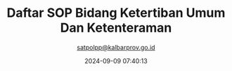 ---
author: satpolpp@kalbarprov.go.id
title: "Daftar SOP Bidang Ketertiban Umum Dan Ketenteraman"
date: 2024-09-09 07:40:13
section:
    daftar-sop-bidang-ketertiban-umum-dan-ketentraman:
    title: "Daftar Sop Bidang Ketertiban Umum dan Ketentrama"
    items: 
        - id: "sop-penjagaan-lokasi-kunjungan-kerja-pejabat-pemerintah-daerah"
          number: 85
          title: "Sop Penjagaan Lokasi Kunjungan Kerja Pejabat Pemerintah Daerah"
          url: /file/XOvkraLoLYNIUKfWBe9S.pdf
        - id: "sop-penjagaan-rumah-dinas-jab-pemda"
          number: 86
          title: "Sop Penjagaan Rumah Dinas Jab.Pemda"
          url: /file/XOvkraLoLYNIUKfWBe9S.pdf
        - id: "sop-penjagaan-sekitar-ruang-kerja-pejabat-pemerintah-daerah"
          number: 87
          title: "Sop Penjagaan Sekitar Ruang Kerja Pejabat Pemerintah Daerah"
          url: /file/XOvkraLoLYNIUKfWBe9S.pdf
        - id: "sop-penjagaan-tempat-kedatangan-dan-tujuan-tamu-delegasi-vip-dan-vvip"
          number: 88
          title: "Sop Penjagaan Tempat Kedatangan Dan Tujuan Tamu Delegasi Vip Dan Vvip"
          url: /file/XOvkraLoLYNIUKfWBe9S.pdf
        - id: "sop-penjagaan-gedung-dan-asset-penting"
          number: 89
          title: "Sop Penjagaan Gedung Dan Asset Penting"
          url: /file/XOvkraLoLYNIUKfWBe9S.pdf
        - id: "sop-penjagaan-upacara-dan-acara-penting"
          number: 90
          title: "Sop Penjagaan Upacara Dan Acara Penting"
          url: /file/XOvkraLoLYNIUKfWBe9S.pdf

---